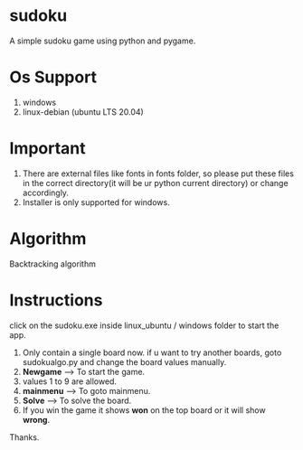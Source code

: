 # sudoku
A simple sudoku game using python and pygame.

# Os Support
1. windows
2. linux-debian (ubuntu LTS 20.04)

# Important
1. There are external files like fonts in fonts folder, so please put these files in the correct directory(it will be ur python current directory) or change accordingly.
2. Installer is only supported for windows.

# Algorithm
Backtracking algorithm

# Instructions
click on the sudoku.exe inside linux_ubuntu / windows folder to start the app.

1. Only contain a single board now. if u want to try another boards, goto sudokualgo.py and change the board values manually.
2. **Newgame** --> To start the game.
3. values 1 to 9 are allowed.
4. **mainmenu** --> To goto mainmenu.
5. **Solve** --> To solve the board.
6. If you win the game it shows **won** on the top board or it will show **wrong**.


Thanks.
